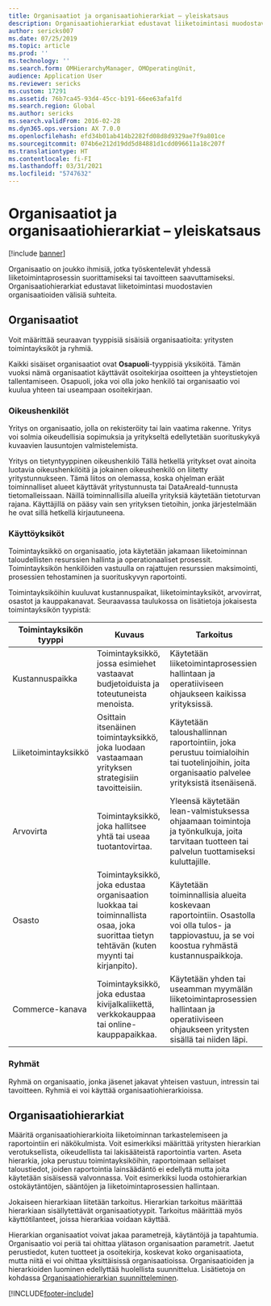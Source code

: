 ```yaml
---
title: Organisaatiot ja organisaatiohierarkiat – yleiskatsaus
description: Organisaatiohierarkiat edustavat liiketoimintasi muodostavien organisaatioiden välisiä suhteita.
author: sericks007
ms.date: 07/25/2019
ms.topic: article
ms.prod: ''
ms.technology: ''
ms.search.form: OMHierarchyManager, OMOperatingUnit,
audience: Application User
ms.reviewer: sericks
ms.custom: 17291
ms.assetid: 76b7ca45-93d4-45cc-b191-66ee63afa1fd
ms.search.region: Global
ms.author: sericks
ms.search.validFrom: 2016-02-28
ms.dyn365.ops.version: AX 7.0.0
ms.openlocfilehash: efd34b01ab414b2282fd08d8d9329ae7f9a801ce
ms.sourcegitcommit: 074b6e212d19dd5d84881d1cdd096611a18c207f
ms.translationtype: HT
ms.contentlocale: fi-FI
ms.lasthandoff: 03/31/2021
ms.locfileid: "5747632"
---
```

# <a name="organizations-and-organizational-hierarchies-overview"></a>Organisaatiot ja organisaatiohierarkiat – yleiskatsaus

[!include [banner](../includes/banner.md)]

Organisaatio on joukko ihmisiä, jotka työskentelevät yhdessä liiketoimintaprosessin suorittamiseksi tai tavoitteen saavuttamiseksi. Organisaatiohierarkiat edustavat liiketoimintasi muodostavien organisaatioiden välisiä suhteita.

## <a name="organizations"></a>Organisaatiot

Voit määrittää seuraavan tyyppisiä sisäisiä organisaatioita: yritysten toimintayksiköt ja ryhmiä.

Kaikki sisäiset organisaatiot ovat **Osapuoli**-tyyppisiä yksiköitä. Tämän vuoksi nämä organisaatiot käyttävät osoitekirjaa osoitteen ja yhteystietojen tallentamiseen. Osapuoli, joka voi olla joko henkilö tai organisaatio voi kuulua yhteen tai useampaan osoitekirjaan.

### <a name="legal-entities"></a>Oikeushenkilöt

Yritys on organisaatio, jolla on rekisteröity tai lain vaatima rakenne. Yritys voi solmia oikeudellisia sopimuksia ja yritykseltä edellytetään suorituskykyä kuvaavien lausuntojen valmistelemista.

Yritys on tietyntyyppinen oikeushenkilö Tällä hetkellä yritykset ovat ainoita luotavia oikeushenkilöitä ja jokainen oikeushenkilö on liitetty yritystunnukseen. Tämä liitos on olemassa, koska ohjelman eräät toiminnalliset alueet käyttävät yritystunnusta tai DataAreaId-tunnusta tietomalleissaan. Näillä toiminnallisilla alueilla yrityksiä käytetään tietoturvan rajana. Käyttäjillä on pääsy vain sen yrityksen tietoihin, jonka järjestelmään he ovat sillä hetkellä kirjautuneena.

### <a name="operating-units"></a>Käyttöyksiköt

Toimintayksikkö on organisaatio, jota käytetään jakamaan liiketoiminnan taloudellisten resurssien hallinta ja operationaaliset prosessit. Toimintayksikön henkilöiden vastuulla on rajattujen resurssien maksimointi, prosessien tehostaminen ja suorituskyvyn raportointi.

Toimintayksiköihin kuuluvat kustannuspaikat, liiketoimintayksiköt, arvovirrat, osastot ja kauppakanavat. Seuraavassa taulukossa on lisätietoja jokaisesta toimintayksikön tyypistä:

| Toimintayksikön tyyppi | Kuvaus | Tarkoitus |
|---------------------|-------------|---------|
| Kustannuspaikka         | Toimintayksikkö, jossa esimiehet vastaavat budjetoiduista ja toteutuneista menoista. | Käytetään liiketoimintaprosessien hallintaan ja operatiiviseen ohjaukseen kaikissa yrityksissä. |
| Liiketoimintayksikkö       | Osittain itsenäinen toimintayksikkö, joka luodaan vastaamaan yrityksen strategisiin tavoitteisiin. | Käytetään taloushallinnan raportointiin, joka perustuu toimialoihin tai tuotelinjoihin, joita organisaatio palvelee yrityksistä itsenäisenä. |
| Arvovirta        | Toimintayksikkö, joka hallitsee yhtä tai useaa tuotantovirtaa. | Yleensä käytetään lean-valmistuksessa ohjaamaan toimintoja ja työnkulkuja, joita tarvitaan tuotteen tai palvelun tuottamiseksi kuluttajille. |
| Osasto          | Toimintayksikkö, joka edustaa organisaation luokkaa tai toiminnallista osaa, joka suorittaa tietyn tehtävän (kuten myynti tai kirjanpito). | Käytetään toiminnallisia alueita koskevaan raportointiin. Osastolla voi olla tulos- ja tappiovastuu, ja se voi koostua ryhmästä kustannuspaikkoja. |
| Commerce-kanava      | Toimintayksikkö, joka edustaa kivijalkaliikettä, verkkokauppaa tai online-kauppapaikkaa. | Käytetään yhden tai useamman myymälän liiketoimintaprosessien hallintaan ja operatiiviseen ohjaukseen yritysten sisällä tai niiden läpi. |

### <a name="teams"></a>Ryhmät

Ryhmä on organisaatio, jonka jäsenet jakavat yhteisen vastuun, intressin tai tavoitteen. Ryhmiä ei voi käyttää organisaatiohierarkioissa.

## <a name="organizational-hierarchies"></a>Organisaatiohierarkiat

Määritä organisaatiohierarkioita liiketoiminnan tarkastelemiseen ja raportointiin eri näkökulmista. Voit esimerkiksi määrittää yritysten hierarkian verotuksellista, oikeudellista tai lakisääteistä raportointia varten. Aseta hierarkia, joka perustuu toimintayksiköihin, raportoimaan sellaiset taloustiedot, joiden raportointia lainsäädäntö ei edellytä mutta joita käytetään sisäisessä valvonnassa. Voit esimerkiksi luoda ostohierarkian ostokäytäntöjen, sääntöjen ja liiketoimintaprosessien hallintaan.

Jokaiseen hierarkiaan liitetään tarkoitus. Hierarkian tarkoitus määrittää hierarkiaan sisällytettävät organisaatiotyypit. Tarkoitus määrittää myös käyttötilanteet, joissa hierarkiaa voidaan käyttää.

Hierarkian organisaatiot voivat jakaa parametrejä, käytäntöjä ja tapahtumia. Organisaatio voi periä tai ohittaa ylätason organisaation parametrit. Jaetut perustiedot, kuten tuotteet ja osoitekirja, koskevat koko organisaatiota, mutta niitä ei voi ohittaa yksittäisissä organisaatioissa. Organisaatioiden ja hierarkioiden luominen edellyttää huolellista suunnittelua. Lisätietoja on kohdassa [Organisaatiohierarkian suunnitteleminen](plan-organizational-hierarchy.md).


[!INCLUDE[footer-include](../../../includes/footer-banner.md)]